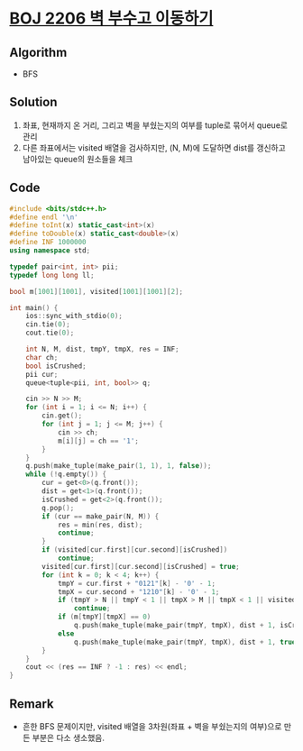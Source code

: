 # [BOJ 2206 벽 부수고 이동하기](https://www.acmicpc.net/problem/2206)

## Algorithm
* BFS

## Solution
1. 좌표, 현재까지 온 거리, 그리고 벽을 부쉈는지의 여부를 tuple로 묶어서 queue로 관리
2. 다른 좌표에서는 visited 배열을 검사하지만, (N, M)에 도달하면 dist를 갱신하고 남아있는 queue의 원소들을 체크

## Code
```cpp
#include <bits/stdc++.h>
#define endl '\n'
#define toInt(x) static_cast<int>(x)
#define toDouble(x) static_cast<double>(x)
#define INF 1000000
using namespace std;

typedef pair<int, int> pii;
typedef long long ll;

bool m[1001][1001], visited[1001][1001][2];

int main() {
	ios::sync_with_stdio(0);
	cin.tie(0);
	cout.tie(0);

	int N, M, dist, tmpY, tmpX, res = INF;
	char ch;
	bool isCrushed;
	pii cur;
	queue<tuple<pii, int, bool>> q;

	cin >> N >> M;
	for (int i = 1; i <= N; i++) {
		cin.get();
		for (int j = 1; j <= M; j++) {
			cin >> ch;
			m[i][j] = ch == '1';
		}
	}
	q.push(make_tuple(make_pair(1, 1), 1, false));
	while (!q.empty()) {
		cur = get<0>(q.front());
		dist = get<1>(q.front());
		isCrushed = get<2>(q.front());
		q.pop();
		if (cur == make_pair(N, M)) {
			res = min(res, dist);
			continue;
		}
		if (visited[cur.first][cur.second][isCrushed])
			continue;
		visited[cur.first][cur.second][isCrushed] = true;
		for (int k = 0; k < 4; k++) {
			tmpY = cur.first + "0121"[k] - '0' - 1;
			tmpX = cur.second + "1210"[k] - '0' - 1;
			if (tmpY > N || tmpY < 1 || tmpX > M || tmpX < 1 || visited[tmpY][tmpX][isCrushed] || isCrushed && m[tmpY][tmpX])
				continue;
			if (m[tmpY][tmpX] == 0)
				q.push(make_tuple(make_pair(tmpY, tmpX), dist + 1, isCrushed));
			else
				q.push(make_tuple(make_pair(tmpY, tmpX), dist + 1, true));
		}
	}
	cout << (res == INF ? -1 : res) << endl;
}
```

## Remark
* 흔한 BFS 문제이지만, visited 배열을 3차원(좌표 + 벽을 부쉈는지의 여부)으로 만든 부분은 다소 생소했음.